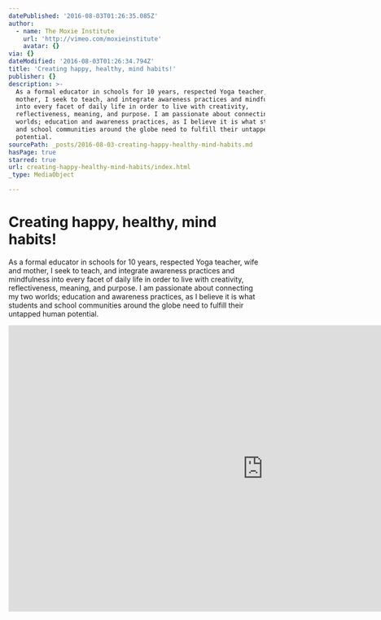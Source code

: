 ```yaml
---
datePublished: '2016-08-03T01:26:35.085Z'
author:
  - name: The Moxie Institute
    url: 'http://vimeo.com/moxieinstitute'
    avatar: {}
via: {}
dateModified: '2016-08-03T01:26:34.794Z'
title: 'Creating happy, healthy, mind habits!'
publisher: {}
description: >-
  As a formal educator in schools for 10 years, respected Yoga teacher, wife and
  mother, I seek to teach, and integrate awareness practices and mindfulness
  into every facet of daily life in order to live with creativity,
  reflectiveness, meaning, and purpose. I am passionate about connecting my two
  worlds; education and awareness practices, as I believe it is what students
  and school communities around the globe need to fulfill their untapped human
  potential.
sourcePath: _posts/2016-08-03-creating-happy-healthy-mind-habits.md
hasPage: true
starred: true
url: creating-happy-healthy-mind-habits/index.html
_type: MediaObject

---
```

# **Creating happy, healthy, mind habits!**

As a formal educator in schools for 10 years, respected Yoga teacher, wife and mother, I seek to teach, and integrate awareness practices and mindfulness into every facet of daily life in order to live with creativity, reflectiveness, meaning, and purpose. I am passionate about connecting my two worlds; education and awareness practices, as I believe it is what students and school communities around the globe need to fulfill their untapped human potential.

<iframe src="https://cdn.embedly.com/widgets/media.html?src=https%3A%2F%2Fplayer.vimeo.com%2Fvideo%2F133190364&amp;url=https%3A%2F%2Fvimeo.com%2F133190364&amp;image=http%3A%2F%2Fi.vimeocdn.com%2Fvideo%2F535585094_1280.jpg&amp;key=b7d04c9b404c499eba89ee7072e1c4f7&amp;type=text%2Fhtml&amp;schema=vimeo" width="1000" height="563" scrolling="no" frameborder="0" allowfullscreen="" style=""></iframe>